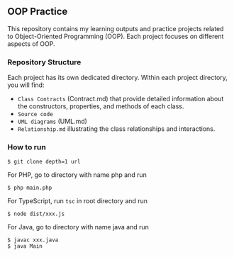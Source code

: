 ## OOP Practice

This repository contains my learning outputs and practice projects related to Object-Oriented Programming (OOP). Each project focuses on different aspects of OOP.

### Repository Structure

Each project has its own dedicated directory. Within each project directory, you will find:
  - `Class Contracts` (Contract.md) that provide detailed information about the constructors, properties, and methods of each class.
  - `Source code`
  - `UML diagrams` (UML.md) 
  - `Relationship.md` illustrating the class relationships and interactions.

### How to run

```
$ git clone depth=1 url
```

For PHP,
go to directory with name php and run 
```
$ php main.php
```

For TypeScript, run `tsc` in root directory and run
```
$ node dist/xxx.js
```

For Java,
go to directory with name java and run
```
$ javac xxx.java
$ java Main
```